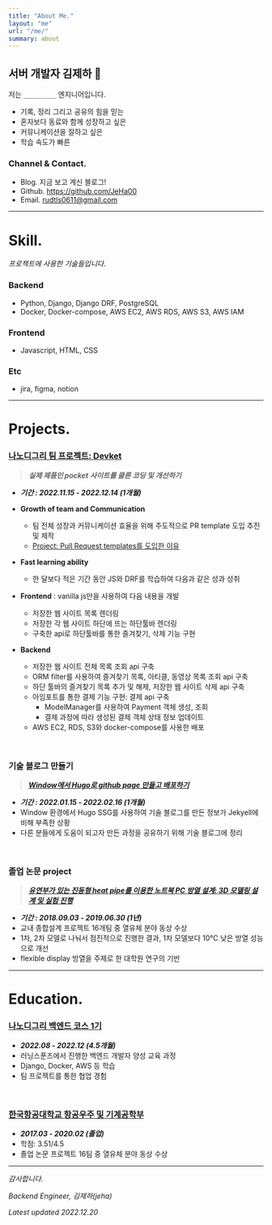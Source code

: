 ```yaml
---
title: "About Me."
layout: "me"
url: "/me/"
summary: about
---
```


## 서버 개발자 김제하 🌱

저는 `_________` 엔지니어입니다.
- 기록, 정리 그리고 공유의 힘을 믿는  
- 혼자보다 동료와 함께 성장하고 싶은  
- 커뮤니케이션을 잘하고 싶은  
- 학습 속도가 빠른


### Channel & Contact.

- Blog. 지금 보고 계신 블로그!
- Github. https://github.com/JeHa00
- Email. rudtls0611@gmail.com 

---

# Skill.

_프로젝트에 사용한 기술들입니다._

### Backend

- Python, Django, Django DRF, PostgreSQL 
- Docker, Docker-compose, AWS EC2, AWS RDS, AWS S3, AWS IAM 

### Frontend

- Javascript, HTML, CSS

### Etc

- jira, figma, notion

---
# Projects.

### [나노디그리 팀 프로젝트: Devket](https://github.com/backendnanodegree/Devket)
> **_실제 제품인 pocket 사이트를 클론 코딩 및 개선하기_**

- **_기간 : 2022.11.15 - 2022.12.14 (1개월)_**

- **Growth of team and Communication** 
    - 팀 전체 성장과 커뮤니케이션 효율을 위해 주도적으로 PR template 도입 추진 및 제작
    - [Project: Pull Request templates를 도입한 이유](https://jeha00.github.io/post/project/01_why-pr-template/)

- **Fast learning ability**
    - 한 달보다 적은 기간 동안 JS와 DRF를 학습하여 다음과 같은 성과 성취

- **Frontend** : vanilla js만을 사용하여 다음 내용을 개발
    - 저장한 웹 사이트 목록 렌더링
    - 저장한 각 웹 사이트 하단에 뜨는 하단툴바 렌더링
    - 구축한 api로 하단툴바를 통한 즐겨찾기, 삭제 기능 구현

- **Backend**
    - 저장한 웹 사이트 전체 목록 조회 api 구축
    - ORM filter를 사용하여 즐겨찾기 목록, 아티클, 동영상 목록 조회 api 구축
    - 하단 툴바의 즐겨찾기 목록 추가 및 해제, 저장한 웹 사이트 삭제 api 구축
    - 아임포트를 통한 결제 기능 구현: 결제 api 구축
        - ModelManager를 사용하여 Payment 객체 생성, 조회
        - 결제 과정에 따라 생성된 결제 객체 상태 정보 업데이트
    - AWS EC2, RDS, S3와 docker-compose를 사용한 배포


&nbsp;

### 기술 블로그 만들기

> **_[Window에서 Hugo로 github page 만들고 배포하기](https://jeha00.github.io/post/dev-contents/hugo%EB%A1%9C-github-page-%EB%A7%8C%EB%93%A4%EA%B3%A0-%EB%B0%B0%ED%8F%AC%ED%95%98%EA%B8%B0/)_**  

- **_기간 : 2022.01.15 - 2022.02.16 (1개월)_** 
- Window 환경에서 Hugo SSG를 사용하여 기술 블로그를 만든 정보가 Jekyell에 비해 부족한 상황
- 다른 분들에게 도움이 되고자 만든 과정을 공유하기 위해 기술 블로그에 정리

&nbsp;

### 졸업 논문 project

> **_[유연부가 있는 진동형 heat pipe를 이용한 노트북 PC 방열 설계: 3D 모델링 설계 및 실험 진행](https://dog-lightyear-010.notion.site/020263bee9df472d944ad7df7a1fdc9b)_**

- **_기간 : 2018.09.03 - 2019.06.30 (1년)_**
- 교내 종합설계 프로젝트 16개팀 중 열유체 분야 동상 수상
- 1차, 2차 모델로 나눠서 점진적으로 진행한 결과, 1차 모델보다 10℃ 낮은 방열 성능으로 개선
- flexible display 방열을 주제로 한 대학원 연구의 기반

---

# Education. 

### [나노디그리 백엔드 코스 1기](https://learningspoons.com/course/detail/django-backend/)

- **_2022.08 - 2022.12 (4.5개월)_** 
- 러닝스푼즈에서 진행한 백엔드 개발자 양성 교육 과정
- Django, Docker, AWS 등 학습  
- 팀 프로젝트를 통한 협업 경험  

&nbsp;

### [한국항공대학교 항공우주 및 기계공학부](http://www.kau.ac.kr/web/index.do#)

- **_2017.03 - 2020.02 (졸업)_**
- 학점: 3.51/4.5
- 졸업 논문 프로젝트 16팀 중 열유체 분야 동상 수상  

---

_감사합니다._

_Backend Engineer,  김제하(jeha)_  

_Latest updated    2022.12.20_  